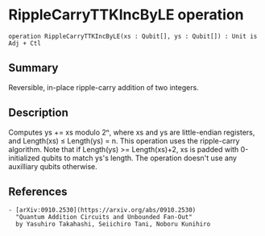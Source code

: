 # RippleCarryTTKIncByLE operation

`operation RippleCarryTTKIncByLE(xs : Qubit[], ys : Qubit[]) : Unit is Adj + Ctl`

## Summary
Reversible, in-place ripple-carry addition of two integers.

## Description
Computes ys += xs modulo 2ⁿ, where xs and ys are little-endian registers,
and Length(xs) ≤ Length(ys) = n.
This operation uses the ripple-carry algorithm.
Note that if Length(ys) >= Length(xs)+2, xs is padded with 0-initialized
qubits to match ys's length. The operation doesn't use any auxilliary
qubits otherwise.

## References
    - [arXiv:0910.2530](https://arxiv.org/abs/0910.2530)
      "Quantum Addition Circuits and Unbounded Fan-Out"
      by Yasuhiro Takahashi, Seiichiro Tani, Noboru Kunihiro

